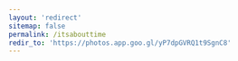 ```yaml
---
layout: 'redirect'
sitemap: false
permalink: /itsabouttime
redir_to: 'https://photos.app.goo.gl/yP7dpGVRQ1t9SgnC8'
---
```

